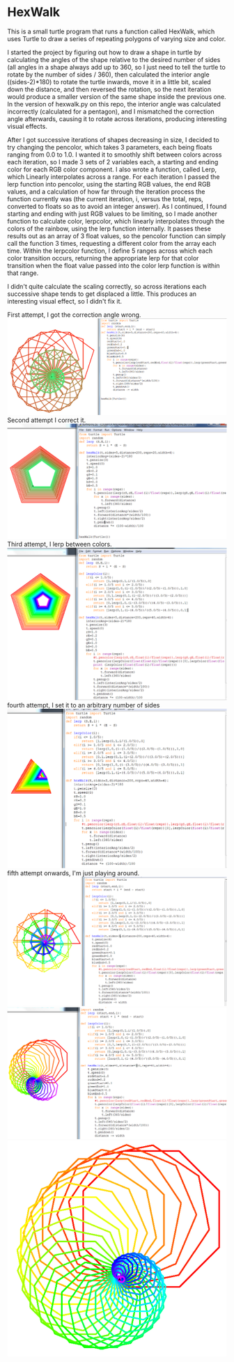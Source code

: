 # HexWalk

This is a small turtle program that runs a function called HexWalk, which uses Turtle to draw a series of repeating polygons of varying size and color.

I started the project by figuring out how to draw a shape in turtle by calculating the angles of the shape relative to the desired number of sides (all angles in a shape always add up to 360, so I just need to tell the turtle to rotate by the number of sides / 360), then calculated the interior angle ((sides-2)*180) to rotate the turtle inwards, move it in a little bit, scaled down the distance, and then reversed the rotation, so the next iteration would produce a smaller version of the same shape inside the previous one. In the version of hexwalk.py on this repo, the interior angle was calculated incorrectly (calculated for a pentagon), and I mismatched the correction angle afterwards, causing it to rotate across iterations, producing interesting visual effects.

After I got successive iterations of shapes decreasing in size, I decided to try changing the pencolor, which takes 3 parameters, each being floats ranging from 0.0 to 1.0. I wanted it to smoothly shift between colors across each iteration, so I made 3 sets of 2 variables each, a starting and ending color for each RGB color component. I also wrote a function, called Lerp, which Linearly interpolates across a range. For each iteration I passed the lerp function into pencolor, using the starting RGB values, the end RGB values, and a calculation of how far through the iteration process the function currently was (the current iteration, i, versus the total, reps, converted to floats so as to avoid an integer answer). As I continued, I found starting and ending with just RGB values to be limiting, so I made another function to calculate color, lerpcolor, which linearly interpolates through the colors of the rainbow, using the lerp function internally. It passes these results out as an array of 3 float values, so the pencolor function can simply call the function 3 times, requesting a different color from the array each time. Within the lerpcolor function, I define 5 ranges across which each color transition occurs, returning the appropriate lerp for that color transition when the float value passed into the color lerp function is within that range.

I didn't quite calculate the scaling correctly, so across iterations each successive shape tends to get displaced a little. This produces an interesting visual effect, so I didn't fix it.

First attempt, I got the correction angle wrong.
![step 1](https://github.com/evilagram/HexWalk/blob/master/Picture%202017-06-15%2015_47_01.png)
Second attempt I correct it.
![step 2](https://github.com/evilagram/HexWalk/blob/master/Picture%202017-06-15%2015_53_13.png)
Third attempt, I lerp between colors.
![step 3](https://github.com/evilagram/HexWalk/blob/master/Picture%202017-06-15%2016_28_37.png)
fourth attempt, I set it to an arbitrary number of sides
![step 4](https://github.com/evilagram/HexWalk/blob/master/Picture%202017-06-15%2016_34_43.png)
fifth attempt onwards, I'm just playing around.
![step 5](https://github.com/evilagram/HexWalk/blob/master/Picture%202017-06-15%2016_36_26.png)
![step 6](https://github.com/evilagram/HexWalk/blob/master/Picture%202017-06-15%2016_37_27.png)
![step 7](https://github.com/evilagram/HexWalk/blob/master/Picture%202017-06-15%2016_38_20.png)
